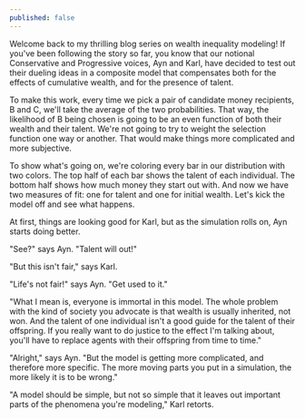 ```yaml
---
published: false
---
```

Welcome back to my thrilling blog series on wealth inequality modeling! If you've been following the story so far, you know that our notional Conservative and Progressive voices, Ayn and Karl, have decided to test out their dueling ideas in a composite model that compensates both for the effects of cumulative wealth, and for the presence of talent. 

To make this work, every time we pick a pair of candidate money recipients, B and C, we'll take the average of the two probabilities. That way, the likelihood of B being chosen is going to be an even function of both their wealth and their talent. We're not going to try to weight the selection function one way or another. That would make things more complicated and more subjective. 

To show what's going on, we're coloring every bar in our distribution with two colors. The top half of each bar shows the talent of each individual. The bottom half shows how much money they start out with. And now we have two measures of fit: one for talent and one for initial wealth. Let's kick the model off and see what happens.



At first, things are looking good for Karl, but as the simulation rolls on, Ayn starts doing better.

"See?" says Ayn. "Talent will out!"

"But this isn't fair," says Karl.

"Life's not fair!" says Ayn. "Get used to it."

"What I mean is, everyone is immortal in this model. The whole problem with the kind of society you advocate is that wealth is usually inherited, not won. And the talent of one individual isn't a good guide for the talent of their offspring. If you really want to do justice to the effect I'm talking about, you'll have to replace agents with their offspring from time to time."

"Alright," says Ayn. "But the model is getting more complicated, and therefore more specific. The more moving parts you put in a simulation, the more likely it is to be wrong."

"A model should be simple, but not so simple that it leaves out important parts of the phenomena you're modeling," Karl retorts.


